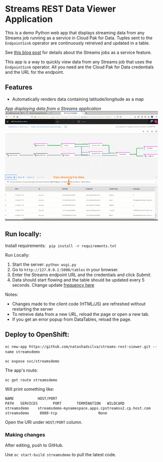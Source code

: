 # Streams REST Data Viewer Application

This is a demo Python web app that displays streaming data from any Streams job running as a service in Cloud Pak for Data. Tuples sent to the `EndpointSink` operator are continuously retreived and updated in a table.

See [this blog post](https://ibm.biz/streams-job-service) for details about the Streams jobs as a service feature.


This app is a way to quickly view data from any Streams job that uses the `EndpointSink` operator. All you need are the Cloud Pak for Data credentials and the URL for the endpoint. 

## Features

 -  Automatically renders data containing latitude/longitude as a map

_App displaying data from a Streams application_
![](images/restviewer.gif)



## Run locally:

Install requirements: ` pip install -r requirements.txt`

Run Locally: 

1. Start the server: `python wsgi.py`
2. Go to `http://127.0.0.1:5000/tables` in your browser.
3. Enter the Streams endpoint URL and the credentials and click *Submit.*
4. Data should start flowing and the table should be updated every 5 seconds. Change update [frequency here](https://github.com/natashadsilva/streams-rest-viewer/blob/master/public/table.html#L97)


Notes:

- Changes made to the client code (HTML/JS) are refreshed without restarting the server
- To retreive data from a new URL, reload the page or open a new tab. 
- If you get an error popup from DataTables, reload the page.

## Deploy to OpenShift:


`oc new-app https://github.com/natashadsilva/streams-rest-viewer.git --name streamsdemo`

`oc expose svc/streamsdemo`

The app's route:

`oc get route streamsdemo`

Will print something like:

```
NAME           HOST/PORT                                                 PATH   SERVICES       PORT       TERMINATION   WILDCARD
streamsdemo    streamsdemo-mynamespace.apps.cpstreamsx2.cp.host.com               streamsdemo     8080-tcp                   None

```

Open the URl under `HOST/PORT` column.  


### Making changes

After editing, push to GitHub.

Use `oc start-build streamsdemo` to pull the latest code.

